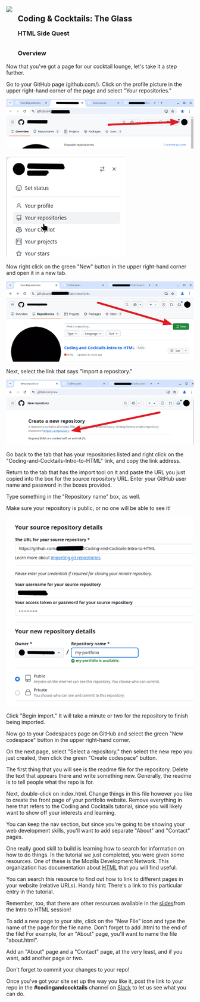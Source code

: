 <div>
    <img src="images/logo.png" style="float: left; margin: 0px 15px 15px 0px; height:125px;">
    <h2 style="display:inline-block;margin-top:1em;">Coding &amp; Cocktails: The Glass</h2>
    <h3 style="margin-top:0;margin-bottom:2em;">HTML Side Quest</h3>
</div>

### Overview

Now that you've got a page for our cocktail lounge, let's take it a step further.

Go to your GitHub page (github.com/<yourprofilename>). Click on the profile picture in the upper right-hand corner of the page and select "Your repositories."

![](./images/github_profile.png ":class=image-border")

![](./images/profile_menu.png ":class=image-border")

Now right click on the green "New" button in the upper right-hand corner and open it in a new tab.

![](./images/new_repo.png ":class=image-border")

Next, select the link that says "Import a repository."

![](./images/import_repo.png ":class=image-border")

Go back to the tab that has your repositories listed and right click on the "Coding-and-Cocktails-Intro-to-HTML" link, and copy the link address.

Return to the tab that has the import tool on it and paste the URL you just copied into the box for the source repository URL. Enter your GitHub user name and password in the boxes provided.

Type something in the "Repository name" box, as well.

Make sure your repository is public, or no one will be able to see it!

![](./images/source_repo_url.png ":class=image-border")

Click "Begin import." It will take a minute or two for the repository to finish being imported.

Now go to your Codespaces page on GitHub and select the green "New codespace" button in the upper right-hand corner.

On the next page, select "Select a repository," then select the new repo you just created, then click the green "Create codespace" button.

The first thing that you will see is the readme file for the repository. Delete the text that appears there and write something new. Generally, the readme is to tell people what the repo is for.

Next, double-click on index.html. Change things in this file however you like to create the front page of your portfolio website. Remove everything in here that refers to the Coding and Cocktails tutorial, since you will likely want to show off your interests and learning.

You can keep the nav section, but since you're going to be showing your web development skills, you'll want to add separate "About" and "Contact" pages.

One really good skill to build is learning how to search for information on how to do things. In the tutorial we just completed, you were given some resources. One of these is the Mozilla Development Network. This organization has documentation about [HTML](https://developer.mozilla.org/en-US/docs/Web/HTML) that you will find useful.

You can search this resource to find out how to link to different pages in your website (relative URLs). Handy hint:  There's a link to this particular entry in the tutorial.

Remember, too, that there are other resources available in the [slides](https://kansascitywomenintechnology.github.io/CodingCocktailsSlideTemplate/01-glasswork/2023-front-end-html.html#/)from the Intro to HTML session!

To add a new page to your site, click on the "New File" icon and type the name of the page for the file name. Don't forget to add .html to the end of the file! For example, for an "About" page,  you'll want to name the file "about.html".

Add an "About" page and a "Contact" page, at the very least, and if you want, add another page or two.

Don't forget to commit your changes to your repo!

Once you've got your site set up the way you like it, post the link to your repo in the  **#codingandcocktails** channel on [Slack](http://kcwit.slack.com/) to let us see what you can do.